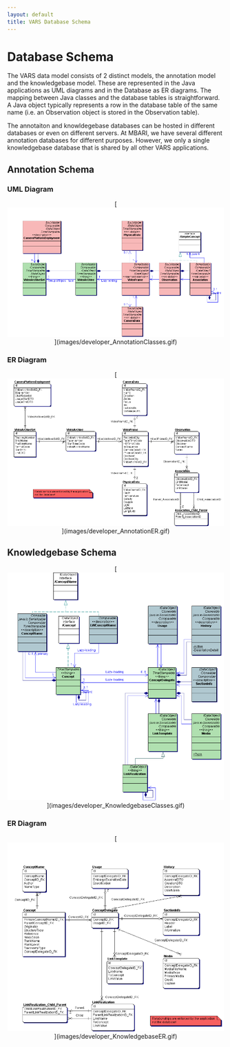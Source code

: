 ```yaml
---
layout: default
title: VARS Database Schema
---
```


# Database Schema

The VARS data model consists of 2 distinct models, the annotation model and the knowledgebase model. These are represented in the Java applications as UML diagrams and in the Database as ER diagrams. The mapping between Java classes and the database tables is straightforward. A Java object typically represents a row in the database table of the same name (i.e. an Observation object is stored in the Observation table). 

The annotaiton and knowldegebase databases can be hosted in different databases or even on different servers. At MBARI, we have several different annotation databases for different purposes. However, we only a single knowledgebase database that is shared by all other VARS applications.

## Annotation Schema

### UML Diagram

<p align="center">
    [<img width="600" src="images/developer_AnnotationClasses.gif" />](images/developer_AnnotationClasses.gif)
</p>

### ER Diagram

<p align="center">
    [<img width="600" src="images/developer_AnnotationER.gif" />](images/developer_AnnotationER.gif)
</p>

## Knowledgebase Schema

<p align="center">
    [<img width="600" src="images/developer_KnowledgebaseClasses.gif" />](images/developer_KnowledgebaseClasses.gif)
</p>

### ER Diagram

<p align="center">
    [<img width="600" src="images/developer_KnowledgebaseER.gif" />](images/developer_KnowledgebaseER.gif)
</p>


